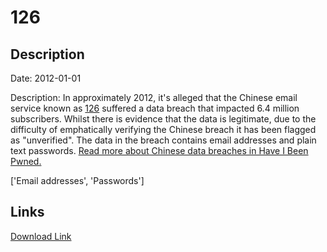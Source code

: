 # 126

## Description

Date: 2012-01-01

Description:
In approximately 2012, it's alleged that the Chinese email service known as <a href="http://126.com" target="_blank" rel="noopener">126</a> suffered a data breach that impacted 6.4 million subscribers. Whilst there is evidence that the data is legitimate, due to the difficulty of emphatically verifying the Chinese breach it has been flagged as &quot;unverified&quot;. The data in the breach contains email addresses and plain text passwords. <a href="https://www.troyhunt.com/handling-chinese-data-breaches-in-have-i-been-pwned/" target="_blank" rel="noopener">Read more about Chinese data breaches in Have I Been Pwned.</a>


['Email addresses', 'Passwords']

## Links

[Download Link](https://link-to.net/1229997/253.9154551152295/dynamic/?r=aHR0cHM6Ly93d3cubWVkaWFmaXJlLmNvbS92aWV3Lzcyd1M3cEJlb1o0bUZrZS8xMjYuY29tL2ZpbGU=)